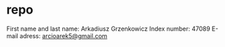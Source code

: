 # repo
First name and last name: Arkadiusz Grzenkowicz
Index number: 47089
E-mail adress: arcioarek5@gmail.com
